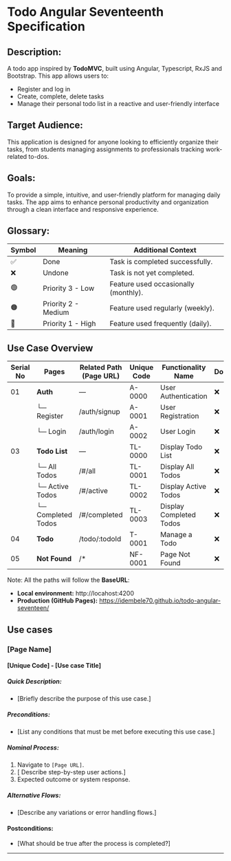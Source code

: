 # Todo Angular Seventeenth Specification

## Description:

A todo app inspired by **TodoMVC**, built using Angular, Typescript, RxJS and Bootstrap. This app allows users to:

- Register and log in
- Create, complete, delete tasks
- Manage their personal todo list in a reactive and user-friendly interface

## Target Audience:

This application is designed for anyone looking to efficiently organize their tasks, from students managing assignments to professionals tracking work-related to-dos.

## Goals:

To provide a simple, intuitive, and user-friendly platform for managing daily tasks.
The app aims to enhance personal productivity and organization through a clean interface and responsive experience.

## Glossary:

| Symbol | Meaning             | Additional Context                   |
| ------ | ------------------- | ------------------------------------ |
| ✅     | Done                | Task is completed successfully.      |
| ❌     | Undone              | Task is not yet completed.           |
| 🟢     | Priority 3 - Low    | Feature used occasionally (monthly). |
| 🟠     | Priority 2 - Medium | Feature used regularly (weekly).     |
| 🔴     | Priority 1 - High   | Feature used frequently (daily).     |

## Use Case Overview

| Serial No | Pages              | Related Path (Page URL) | Unique Code | Functionality Name      | Documentation | Automated Test | Criticity | Comments |
| --------- | ------------------ | ----------------------- | ----------- | ----------------------- | ------------- | -------------- | --------- | -------- |
| 01        | **Auth**           | —                       | A-0000      | User Authentication     | ❌            | ❌             | 🟢        |          |
|           | └─ Register        | /auth/signup            | A-0001      | User Registration       | ❌            | ❌             | 🟢        |          |
|           | └─ Login           | /auth/login             | A-0002      | User Login              | ❌            | ❌             | 🟢        |          |
| 03        | **Todo List**      | —                       | TL-0000     | Display Todo List       | ❌            | ❌             | 🔴        |          |
|           | └─ All Todos       | /#/all                  | TL-0001     | Display All Todos       | ❌            | ❌             | 🔴        |          |
|           | └─ Active Todos    | /#/active               | TL-0002     | Display Active Todos    | ❌            | ❌             | 🔴        |          |
|           | └─ Completed Todos | /#/completed            | TL-0003     | Display Completed Todos | ❌            | ❌             | 🔴        |          |
| 04        | **Todo**           | /todo/:todoId           | T-0001      | Manage a Todo           | ❌            | ❌             | 🟠        |          |
| 05        | **Not Found**      | /\*                     | NF-0001     | Page Not Found          | ❌            | ❌             | 🟢        |          |

Note: All the paths will follow the **BaseURL**:

- **Local environment:** http://locahost:4200
- **Production (GitHub Pages):** https://idembele70.github.io/todo-angular-seventeen/

## Use cases

### [Page Name]

#### [Unique Code] - [Use case Title]

##### Quick Description:

- [Briefly describe the purpose of this use case.]

##### Preconditions:

- [List any conditions that must be met before executing this use case.]

##### Nominal Process:

1. Navigate to `[Page URL]`.
2. [ Describe step-by-step user actions.]
3. Expected outcome or system response.

##### Alternative Flows:

- [Describe any variations or error handling flows.]

#### Postconditions:

- [What should be true after the process is completed?]

---
